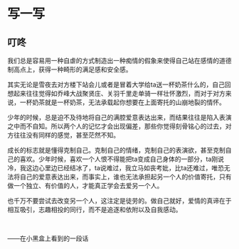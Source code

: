 # 写一写

## 叮咚

我们总是容易用一种自虐的方式制造出一种痴情的假象来使得自己站在感情的道德制高点上，获得一种畸形的满足感和安全感。



其实无论是雪夜去对方楼下站会儿或者是冒着大学给ta送一杯奶茶什么的，自己回想起来往往觉得如乔峰大战聚贤庄、关羽千里走单骑一样壮怀激烈，而对于对方来说，一杯奶茶就是一杯奶茶，无法承载起你想要在上面寄托的山崩地裂的情怀。



少年的时候，总是迫不及待地将自己的满腔爱意表达出来，而结果往往是陷入表演之中而不自知。所以两个人的记忆才会出现偏差，那些你觉得刻骨铭心的过去，对方往往没有同样的感觉，甚至茫然不知。



成长的标志就是懂得克制自己。克制自己的情绪，克制自己的表演欲，甚至克制自己的喜欢。少年时候，喜欢一个人恨不得能把ta变成自己身体的一部分，ta刚说冷，我这边心里边已经结冰了，ta说难过，我立马如丧考妣，比ta还难过，唯恐无法将自己的爱意表达出来，而事实上，谁也无法承担起另一个人的价值寄托，只有做一个独立、有价值的人，才能真正学会去爱另一个人。



也千万不要尝试去改变另一个人，这注定是徒劳的。做自己就好，爱情的真谛在于相互吸引，志趣相投的同行，而不是追逐和依附以及自我感动。

<br/>

——在小黑盒上看到的一段话